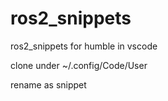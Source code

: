 # ros2_snippets
ros2_snippets for humble in vscode 

clone under ~/.config/Code/User

rename as snippet